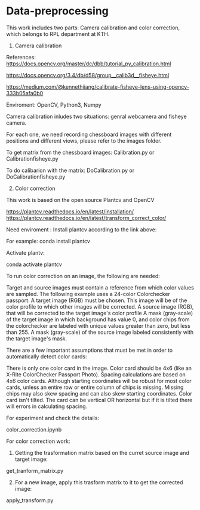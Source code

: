 # Data-preprocessing

This work includes two parts: Camera calibration and color correction, which belongs to RPL department at KTH.

1. Camera calibration

References:
https://docs.opencv.org/master/dc/dbb/tutorial_py_calibration.html

https://docs.opencv.org/3.4/db/d58/group__calib3d__fisheye.html

https://medium.com/@kennethjiang/calibrate-fisheye-lens-using-opencv-333b05afa0b0

Enviroment: OpenCV, Python3, Numpy

Camera calibration inludes two situations: genral webcamera and fisheye camera.

For each one, we need recording chessboard images with different positions and different views, please refer to the images folder.

To get matrix from the chessboard images: 
Calibration.py or Calibrationfisheye.py

To do calibarion with the matrix:
DoCalibration.py or DoCalibrationfisheye.py

2. Color correction

This work is based on the open source Plantcv and OpenCV 

https://plantcv.readthedocs.io/en/latest/installation/
https://plantcv.readthedocs.io/en/latest/transform_correct_color/

Need enviroment :
Install plantcv according to the link above:

For example: conda install plantcv

Activate plantv: 

conda activate plantcv

To run color correction on an image, the following are needed: 

Target and source images must contain a reference from which color values are sampled. 
The following example uses a 24-color Colorchecker passport. A target image (RGB) must be chosen.
This image will be of the color profile to which other images will be corrected. 
A source image (RGB), that will be corrected to the target image's color profile 
A mask (gray-scale) of the target image in which background has value 0, 
and color chips from the colorchecker are labeled with unique values greater than zero, 
but less than 255. A mask (gray-scale) of the source image labeled consistently with the target image's mask.

There are a few important assumptions that must be met in order to automatically detect color cards:

There is only one color card in the image.
Color card should be 4x6 (like an X-Rite ColorChecker Passport Photo). Spacing calculations are based on 4x6 color cards. 
Although starting coordinates will be robust for most color cards, unless an entire row or entire column of chips is missing.
Missing chips may also skew spacing and can also skew starting coordinates.
Color card isn't tilted. The card can be vertical OR horizontal but if it is tilted there will errors in calculating spacing.

For experiment and check the details:

color_correction.ipynb

For color correction work:
1.  Getting the trasformation matrix based on the curret source image and target image:

get_tranform_matrix.py

2.  For a new image, apply this trasform matrix to it to get the corrected image:

apply_transform.py
